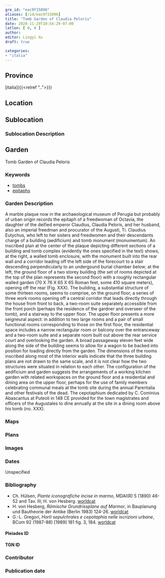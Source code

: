 ```yaml
---
gre_id: "eac9f15896"
aliases: [/id/eac9f15896]
title: "Tomb Garden of Claudia Peloris"
date: 2020-11-29T10:54:29-07:00
latlon: [ 0, 0 ]
author:
editor: Lingyi Xu
draft: true

categories:
- "italia"
---
```


## Province
[italia]({{<relref "..">}})

## Location

<!--### Location Description-->

<!-- LEAVE THIS BLANK FOR NOW -->

## Sublocation

### Sublocation Description

## Garden

Tomb Garden of Claudia Peloris

### Keywords

- [tombs](http://vocab.getty.edu/page/aat/300005926)
- [epitaphs](http://vocab.getty.edu/page/aat/300028729)

### Garden Description
A marble plaque now in the archaeological museum of Perugia but probably of urban origin records the epitaph of a freedwoman of Octavia, the daughter of the deified emperor Claudius, Claudia Peloris, and her husband, also an imperial freedman and procurator of the Augusti,  Ti. Claudius Eutychus, who left to her sisters and freedwomen and their descendants charge of a building (aedificium) and tomb monument (monumentum). An inscribed plan at the center of the plaque depicting different sections of a building and tomb complex (evidently the ones specified in the text) shows, at the right, a walled tomb enclosure, with the monument built into the rear wall and a corridor leading off the left side of the forecourt to a stair descending perpendicularly to an undergound burial chamber below; at the left, the ground floor of a two storey building (the set of rooms depicted at the top of the plan represents the second floor) with a roughly rectangular walled garden (70 X 76 X 65 X 65 Roman feet, some 410 square meters), opening off the rear (Fig. XXX).
The building, a substantial structure of some thirteen rooms, seems to comprise, on the ground floor, a series of three work rooms opening off a central corridor that leads directly through the house from front to back, a two-room suite separately accessible from the front porch (perhaps the residence of the gardner and overseer of the tomb), and a stairway to the upper floor. The upper floor presents a more seigneural aspect: in addition to two large rooms and a pair of small functional rooms corresponding to those on the first floor, the residential space includes a narrow rectangular room or balcony over the entranceway and a two-room suite and a separate room built out above the rear service court and overlooking the garden. A broad passageway eleven feet wide along the side of the building seems to allow for a wagon to be backed into position for loading directly from the garden. The dimensions of the rooms inscribed along most of the interior walls indicate that the three building plans are not drawn to the same scale, and it is not clear how the two structures   were situated in relation to each other. The configuration of the aedificium and garden suggests the arrangements of a working kitchen garden with related workspaces on the ground floor and a residential and dining area on the upper floor, perhaps for the use of family members celebrating communal meals at the tomb site during the annual Parentalia and other festivals of the dead. The cepotaphium  dedicated by C. Cominius Abascantus at Puteoli in 148 CE provided for the town magistrates and officers of the Augustales to dine annually at the site in a dining room above his tomb (no. XXX).

### Maps

<!--
{{< image src="FILENAME" alt="ALT_TEXT" title="CAPTION" >}}
-->

### Plans

### Images

### Dates
Unspecified

### Bibliography
- Ch. Hülsen, *Piante iconografiche incise in marmo*, MDAI(R) 5 (1890) 46-52 and Tav. III; H. von Hesberg. [worldcat](https://www.worldcat.org/title/piante-iconografiche-incise-in-marmo/oclc/901880248&referer=brief_results)
- H. von Hesberg, *Römische Grundrissplane auf Marmor*, in Bauplanung und Bautheorie der Antike (Berlin 1983) 124-26. [worldcat](https://www.worldcat.org/title/bauplanung-und-bautheorie-der-antike/oclc/801974522&referer=brief_results)
- G.-L. Gregori, *Horti sepulchrales e cepotaphia nelle iscrizioni urbane*, BCom 92 (1987-88) [1989] 181 fig. 3, 184. [worldcat](https://www.worldcat.org/title/horti-sepulchrales-e-cepotaphia-nelle-iscrizioni-urbane/oclc/886794800&referer=brief_results)

<!--#### Periodo ID-->

<!-- [PERIODO_ID](https://pleiades.stoa.org/places/PLEIADES_ID) -->

#### Pleiades ID

#### TGN ID

### Contributor

### Publication date

<!--### Related articles-->

<!-- Links to other related articles. Leave blank for now -->